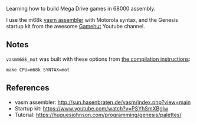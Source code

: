 Learning how to build Mega Drive games in 68000 assembly.

I use the m68k [vasm assembler](http://sun.hasenbraten.de/vasm/index.php?view=main) with Motorola syntax, and the Genesis startup kit from the awesome [Gamehut](https://www.youtube.com/channel/UCfVFSjHQ57zyxajhhRc7i0g) Youtube channel.

## Notes

`vasmm68k_mot` was built with these options from [the compilation instructions](http://sun.hasenbraten.de/vasm/index.php?view=compile):

    make CPU=m68k SYNTAX=mot

## References

- vasm assembler: <http://sun.hasenbraten.de/vasm/index.php?view=main>
- Startup kit: <https://www.youtube.com/watch?v=PSYhSmXBgIw>
- Tutorial: <https://huguesjohnson.com/programming/genesis/palettes/>
